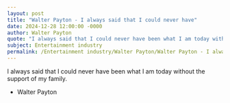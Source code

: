 ```yaml
---
layout: post
title: "Walter Payton - I always said that I could never have"
date: 2024-12-28 12:00:00 -0000
author: Walter Payton
quote: "I always said that I could never have been what I am today without the support of my family."
subject: Entertainment industry
permalink: /Entertainment industry/Walter Payton/Walter Payton - I always said that I could never have
---
```


I always said that I could never have been what I am today without the support of my family.

- Walter Payton
